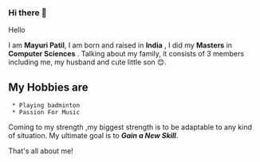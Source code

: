 ### Hi there 👋
 Hello

I am **Mayuri Patil**, I am born and raised in **India**  , I did my **Masters** in **Computer Sciences**  .
Talking about my family, it consists of 3 members including me, my husband and cute little son :blush:.

## My Hobbies are

     * Playing badminton
     * Passion For Music
     
Coming to my strength ,my biggest strength is to be adaptable to any kind of situation.
My ultimate goal is to **_Gain a New Skill_**.

That's all about me!

<!--
**mayuri2510/mayuri2510** is a ✨ _special_ ✨ repository because its `README.md` (this file) appears on your GitHub profile.

Here are some ideas to get you started:

- 🔭 I’m currently working on ...
- 🌱 I’m currently learning ...
- 👯 I’m looking to collaborate on ...
- 🤔 I’m looking for help with ...
- 💬 Ask me about ...
- 📫 How to reach me: ...
- 😄 Pronouns: ...
- ⚡ Fun fact: ...
-->
